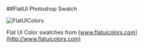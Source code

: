 ##FlatUI Photoshop Swatch

![FlatUIColors](https://raw2.github.com/dkabistan/flat-ui-color-swatch/master/screenshot.png)

Flat UI Color swatches from [www.flatuicolors.com](http://www.flatuicolors.com)
